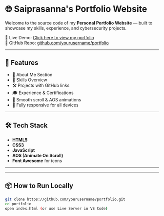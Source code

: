 # 🌐 Saiprasanna's Portfolio Website

Welcome to the source code of my **Personal Portfolio Website** — built to showcase my skills, experience, and cybersecurity projects.

🚀 Live Demo: [Click here to view my portfolio](https://saiprasanna-portfolio.netlify.app/)  
📁 GitHub Repo: [github.com/yourusername/portfolio](https://github.com/yourusername/portfolio)

---

## 📌 Features

- 🧑 About Me Section
- 💼 Skills Overview
- 🛠️ Projects with GitHub links
- 🎓 Experience & Certifications
- 💨 Smooth scroll & AOS animations
- 📱 Fully responsive for all devices

---

## 🛠️ Tech Stack

- **HTML5**
- **CSS3**
- **JavaScript**
- **AOS (Animate On Scroll)**
- **Font Awesome** for icons

---

---

## 📦 How to Run Locally

```bash
git clone https://github.com/yourusername/portfolio.git
cd portfolio
open index.html (or use Live Server in VS Code)
